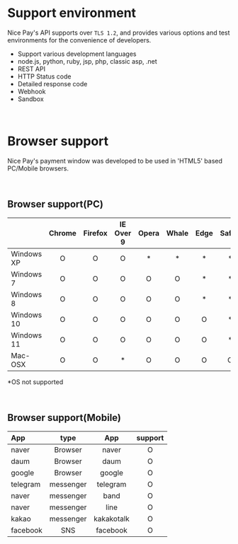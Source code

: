 # Support environment

Nice Pay's API supports over `TLS 1.2`, and provides various options and test environments for the convenience of developers.

- Support various development languages
- node.js, python, ruby, jsp, php, classic asp, .net
- REST API
- HTTP Status code
- Detailed response code
- Webhook
- Sandbox

<br>

# Browser support

Nice Pay's payment window was developed to be used in 'HTML5' based PC/Mobile browsers.

<br>

## Browser support(PC)

|            | Chrome |  Firefox  | IE Over 9 |  Opera  |  Whale  |  Edge  |  Safari  |
|:-----------|:------:|:---------:|:---------:|:-------:|:-------:|:------:|:--------:|
| Windows XP |   O    |     O     |     O     |    *    |    *    |   *    |    *     |
| Windows 7  |   O    |     O     |     O     |    O    |    O    |   *    |    *     |
| Windows 8  |   O    |     O     |     O     |    O    |    O    |   *    |    *     |
| Windows 10 |   O    |     O     |     O     |    O    |    O    |   O    |    *     |
| Windows 11 |   O    |     O     |     O     |    O    |    O    |   O    |    *     |
| Mac-OSX    |   O    |     O     |     *     |    O    |    O    |   O    |    O     |

&ast;OS not supported

<br>

## Browser support(Mobile)

| App      |  type   |   App   |  support  |
|:---------|:-----:|:--------:|:------:|
| naver    | Browser  |  naver   |   O    |
| daum     | Browser  |   daum   |   O    |
| google   | Browser  |  google  |   O    |
| telegram |  messenger  |   telegram   |   O    |
| naver    |  messenger  |    band    |   O    |
| naver    |  messenger  |   line   |   O    |
| kakao    |  messenger  |   kakakotalk   |   O    |
| facebook |  SNS  |   facebook   |   O    |

<br>